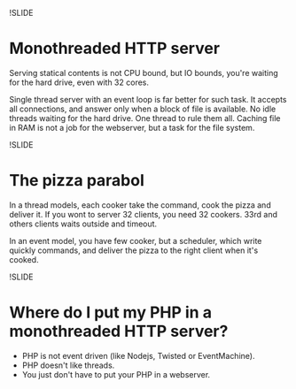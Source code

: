 !SLIDE

# Monothreaded HTTP server #

Serving statical contents is not CPU bound, but IO bounds, you're waiting for
the hard drive, even with 32 cores.

Single thread server with an event loop is far better for such task.
It accepts all connections, and answer only when a block of file is available.
No idle threads waiting for the hard drive. One thread to rule them all.
Caching file in RAM is not a job for the webserver, but a task for the file system.

!SLIDE

# The pizza parabol #

In a thread models, each cooker take the command, cook the pizza and deliver it.
If you wont to server 32 clients, you need 32 cookers.
33rd and others clients waits outside and timeout.

In an event model, you have few cooker, but a scheduler, which write quickly commands,
and deliver the pizza to the right client when it's cooked.

!SLIDE

# Where do I put my PHP in a monothreaded HTTP server? #

 * PHP is not event driven (like Nodejs, Twisted or EventMachine).
 * PHP doesn't like threads.
 * You just don't have to put your PHP in a webserver.
